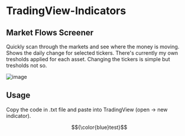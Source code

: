 # TradingView-Indicators
## Market Flows Screener
Quickly scan through the markets and see where the money is moving. Shows the daily change for selected tickers. There's currently my own tresholds applied for each asset. Changing the tickers is simple but tresholds not so.

![image](https://github.com/mirbyte/TradingView-Indicators/assets/83219244/3435149a-4b89-4089-a0c8-3ea606976527)



## Usage
Copy the code in .txt file and paste into TradingView (open -> new indicator).


$${\color{blue}test}$$
